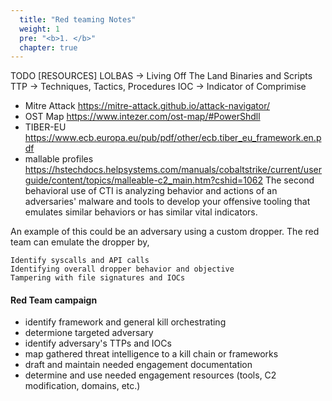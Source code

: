 ```yaml
---
  title: "Red teaming Notes"
  weight: 1
  pre: "<b>1. </b>"
  chapter: true
---
```

TODO [RESOURCES]
LOLBAS -> Living Off The Land Binaries and Scripts
TTP -> Techniques, Tactics, Procedures
IOC -> Indicator of Comprimise

- Mitre Attack https://mitre-attack.github.io/attack-navigator/
- OST Map https://www.intezer.com/ost-map/#PowerShdll
- TIBER-EU https://www.ecb.europa.eu/pub/pdf/other/ecb.tiber_eu_framework.en.pdf
- mallable profiles  https://hstechdocs.helpsystems.com/manuals/cobaltstrike/current/userguide/content/topics/malleable-c2_main.htm?cshid=1062
The second behavioral use of CTI is analyzing behavior and actions of an adversaries' malware and tools to develop your offensive tooling that emulates similar behaviors or has similar vital indicators.

An example of this could be an adversary using a custom dropper. The red team can emulate the dropper by,

    Identify syscalls and API calls
    Identifying overall dropper behavior and objective
    Tampering with file signatures and IOCs

#### Red Team campaign
- identify framework and general kill orchestrating
- determione targeted adversary
- identify adversary's TTPs and IOCs
- map gathered threat intelligence to a kill chain or frameworks
- draft and maintain needed engagement documentation
- determine and use needed engagement resources (tools, C2 modification, domains, etc.)
